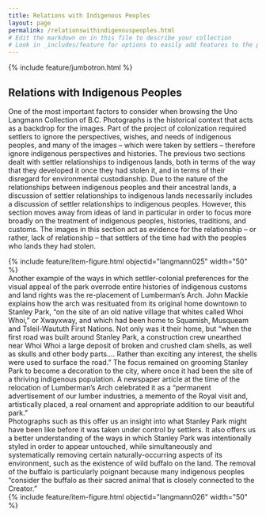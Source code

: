 ```yaml
---
title: Relations with Indigenous Peoples
layout: page
permalink: /relationswithindigenouspeoples.html
# Edit the markdown on in this file to describe your collection
# Look in _includes/feature for options to easily add features to the page
---
```


{% include feature/jumbotron.html %}

## Relations with Indigenous Peoples

One of the most important factors to consider when browsing the Uno Langmann Collection of B.C. Photographs is the historical context that acts as a backdrop for the images. Part of the project of colonization required settlers to ignore the perspectives, wishes, and needs of indigenous peoples, and many of the images – which were taken by settlers – therefore ignore indigenous perspectives and histories. The previous two sections dealt with settler relationships to indigenous lands, both in terms of the way that they developed it once they had stolen it, and in terms of their disregard for environmental custodianship. Due to the nature of the relationships between indigenous peoples and their ancestral lands, a discussion of settler relationships to indigenous lands necessarily includes a discussion of settler relationships to indigenous peoples. However, this section moves away from ideas of land in particular in order to focus more broadly on the treatment of indigenous peoples, histories, traditions, and customs. The images in this section act as evidence for the relationship – or rather, lack of relationship – that settlers of the time had with the peoples who lands they had stolen.

<div class="container">
  <div class="row">
    <div class="col-sm">
      {% include feature/item-figure.html objectid="langmann025" width="50" %}
    </div>
    <div class="col-sm">
      Another example of the ways in which settler-colonial preferences for the visual appeal of the park overrode entire histories of indigenous customs and land rights was the re-placement of Lumberman’s Arch. John Mackie explains how the arch was resituated from its original home downtown to Stanley Park, “on the site of an old native village that whites called Whoi Whoi,” or Xwayxway, and which had been home to Squamish, Musqueam and Tsleil-Waututh First Nations.  Not only was it their home, but “when the first road was built around Stanley Park, a construction crew unearthed near Whoi Whoi a large deposit of broken and crushed clam shells, as well as skulls and other body parts.... Rather than exciting any interest, the shells were used to surface the road.” 
The focus remained on grooming Stanley Park to become a decoration to the city, where once it had been the site of a thriving indigenous population. A newspaper article at the time of the relocation of Lumberman’s Arch celebrated it as a “permanent advertisement of our lumber industries, a memento of the Royal visit and, artistically placed, a real ornament and appropriate addition to our beautiful park.” 
    </div>
  </div>
</div>
<div class="container">
  <div class="row">
    <div class="col-sm">
      Photographs such as this offer us an insight into what Stanley Park might have been like before it was taken under control by settlers. It also offers us a better understanding of the ways in which Stanley Park was intentionally styled in order to appear untouched, while simultaneously and systematically removing certain naturally-occurring aspects of its environment, such as the existence of wild buffalo on the land. The removal of the buffalo is particularly poignant because many indigenous peoples “consider the buffalo as their sacred animal that is closely connected to the Creator.” 
    </div>
    <div class="col-sm">
      {% include feature/item-figure.html objectid="langmann026" width="50" %}
    </div>
  </div>
</div>
